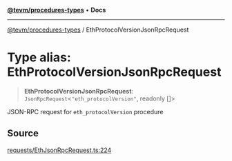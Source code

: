 [**@tevm/procedures-types**](../README.md) • **Docs**

***

[@tevm/procedures-types](../globals.md) / EthProtocolVersionJsonRpcRequest

# Type alias: EthProtocolVersionJsonRpcRequest

> **EthProtocolVersionJsonRpcRequest**: `JsonRpcRequest`\<`"eth_protocolVersion"`, readonly []\>

JSON-RPC request for `eth_protocolVersion` procedure

## Source

[requests/EthJsonRpcRequest.ts:224](https://github.com/evmts/tevm-monorepo/blob/main/packages/procedures-types/src/requests/EthJsonRpcRequest.ts#L224)
